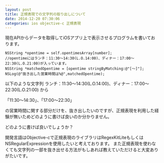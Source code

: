 ```yaml
---
layout: post
title: 正規表現での文字列の取り出しについて
date: 2014-12-20 07:30:06
categories: ios objective-c 正規表現
---
```

<p>現在APIからデータを取得してiOSアプリ上で表示させるプログラムを書いております。</p>

```
NSString *opentime = self.opentimesArray[number];
//opentimeにはランチ：11:30～14:30(L.O.14:00)、ディナー：17:00～22:30(L.O.21:00)が入っています。
NSString *matchedOpentime = [opentime stringByMatching:@"[〜]"];
NSLog(@"抜き出した営業時間は%@",matchedOpentime);
```

<p>以下のような文字列
ランチ：11:30～14:30(L.O.14:00)、ディナー：17:00～22:30(L.O.21:00)
から</p>

<p>「11:30～14:30」、「17:00～22:30」</p>

<p>の営業時間に関する部分だけを、抜き出したいのですが、正規表現を利用した経験が無いためどのように書けば良いのか分かりません。</p>

<p>どのように書けば良いでしょうか？</p>

<p>開発言語はObjective-cで正規表現のライブラリはRegexKitLiteもしくはNSRegularExpressionを使用したいと考えております。
また正規表現を使わなくても文字列の一部を抜き出せる方法がもしあれば教えていただけると大変ありがたいです。</p>

